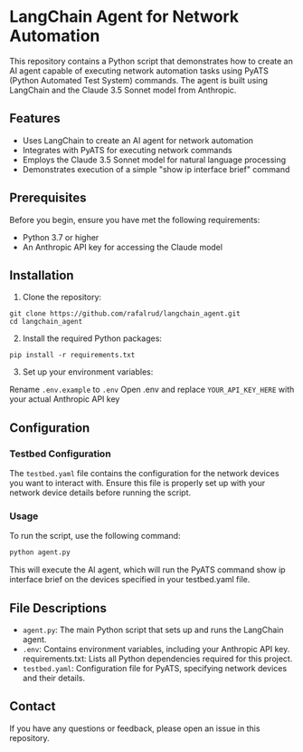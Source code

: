 # LangChain Agent for Network Automation
This repository contains a Python script that demonstrates how to create an AI agent capable of executing network automation tasks using PyATS (Python Automated Test System) commands. The agent is built using LangChain and the Claude 3.5 Sonnet model from Anthropic.

## Features

- Uses LangChain to create an AI agent for network automation
- Integrates with PyATS for executing network commands
- Employs the Claude 3.5 Sonnet model for natural language processing
- Demonstrates execution of a simple "show ip interface brief" command

## Prerequisites
Before you begin, ensure you have met the following requirements:

- Python 3.7 or higher
- An Anthropic API key for accessing the Claude model

## Installation

1. Clone the repository:
``` Shell 
git clone https://github.com/rafalrud/langchain_agent.git
cd langchain_agent
```
2. Install the required Python packages:
``` Shell
pip install -r requirements.txt
```
3. Set up your environment variables:

Rename `.env.example` to `.env`
Open .env and replace `YOUR_API_KEY_HERE` with your actual Anthropic API key

## Configuration
### Testbed Configuration
The `testbed.yaml` file contains the configuration for the network devices you want to interact with. Ensure this file is properly set up with your network device details before running the script.

### Usage
To run the script, use the following command:
``` Python
python agent.py
```

This will execute the AI agent, which will run the PyATS command show ip interface brief on the devices specified in your testbed.yaml file.
## File Descriptions

- `agent.py`: The main Python script that sets up and runs the LangChain agent.
- `.env`: Contains environment variables, including your Anthropic API key.
requirements.txt: Lists all Python dependencies required for this project.
- `testbed.yaml`: Configuration file for PyATS, specifying network devices and their details.

## Contact
If you have any questions or feedback, please open an issue in this repository.
